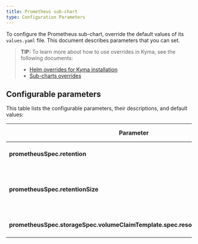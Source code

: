 ```yaml
---
title: Prometheus sub-chart
type: Configuration Parameters
---
```


To configure the Prometheus sub-chart, override the default values of its `values.yaml` file. This document describes parameters that you can set.

>**TIP:** To learn more about how to use overrides in Kyma, see the following documents:
>* [Helm overrides for Kyma installation](/root/kyma/#configuration-helm-overrides-for-kyma-installation)
>* [Sub-charts overrides](/root/kyma/#configuration-helm-overrides-for-kyma-installation-sub-chart-overrides)

## Configurable parameters

This table lists the configurable parameters, their descriptions, and default values:

| Parameter | Description | Default value |
|-----------|-------------|---------------|
| **prometheusSpec.retention** | Specifies a period for which Prometheus stores the metrics.| `1d` |
| **prometheusSpec.retentionSize** | Specifies the maximum number of bytes that storage blocks can use. The oldest data will be removed first.| `2GB` |
| **prometheusSpec.storageSpec.volumeClaimTemplate.spec.resources.requests.storage** | Specifies the size of a PersistentVolumeClaim (PVC). | `10Gi` |
